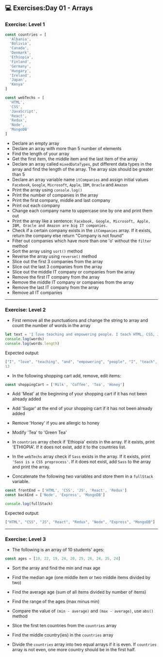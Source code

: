 ## 💻 Exercises:Day 01 - Arrays

### Exercise: Level 1

```js
const countries = [
  'Albania',
  'Bolivia',
  'Canada',
  'Denmark',
  'Ethiopia',
  'Finland',
  'Germany',
  'Hungary',
  'Ireland',
  'Japan',
  'Kenya'
]

const webTechs = [
  'HTML',
  'CSS',
  'JavaScript',
  'React',
  'Redux',
  'Node',
  'MongoDB'
]
```

- Declare an empty array
- Declare an array with more than 5 number of elements
- Find the length of your array
- Get the first item, the middle item and the last item of the array
- Declare an array called `mixedDataTypes`, put different data types in the array and find the length of the array. The array size should be greater than 5
- Declare an array variable name `itCompanies` and assign initial values `Facebook`, `Google`, `Microsoft`, `Apple`, `IBM`, `Oracle` and `Amazon`
- Print the array using `console.log()`
- Print the number of companies in the array
- Print the first company, middle and last company
- Print out each company
- Change each company name to uppercase one by one and print them out
- Print the array like a sentence: `Facebook, Google, Microsoft, Apple, IBM, Oracle and Amazon are big IT companies.`
- Check if a certain company exists in the `itCompanies` array. If it exists, return the company else return "Company is not found"
- Filter out companies which have more than one 'o' without the `filter` method
- Sort the array using `sort()` method
- Reverse the array using `reverse()` method
- Slice out the first 3 companies from the array
- Slice out the last 3 companies from the array
- Slice out the middle IT company or companies from the array
- Remove the first IT company from the array
- Remove the middle IT company or companies from the array
- Remove the last IT company from the array
- Remove all IT companies

---

### Exercise: Level 2

- First remove all the punctuations and change the string to array and count the number of words in the array

```js
let text = 'I love teaching and empowering people. I teach HTML, CSS, JS, React, Python.'
console.log(words)
console.log(words.length)
```

Expected output:
```js
["I", "love", "teaching", "and", "empowering", "people", "I", "teach", "HTML", "CSS", "JS", "React", "Python"]
13
```

- In the following shopping cart add, remove, edit items:

```js
const shoppingCart = ['Milk', 'Coffee', 'Tea', 'Honey']
```

  - Add 'Meat' at the beginning of your shopping cart if it has not been already added
  - Add 'Sugar' at the end of your shopping cart if it has not been already added
  - Remove 'Honey' if you are allergic to honey
  - Modify 'Tea' to 'Green Tea'

- In `countries` array check if 'Ethiopia' exists in the array. If it exists, print 'ETHIOPIA'. If it does not exist, add it to the countries list.

- In the `webTechs` array check if `Sass` exists in the array. If it exists, print `'Sass is a CSS preprocess'`. If it does not exist, add `Sass` to the array and print the array.

- Concatenate the following two variables and store them in a `fullStack` variable.

```js
const frontEnd = ['HTML', 'CSS', 'JS', 'React', 'Redux']
const backEnd = ['Node', 'Express', 'MongoDB']

console.log(fullStack)
```

Expected output:
```js
["HTML", "CSS", "JS", "React", "Redux", "Node", "Express", "MongoDB"]
```

---

### Exercise: Level 3

- The following is an array of 10 students' ages:

```js
const ages = [19, 22, 19, 24, 20, 25, 26, 24, 25, 24]
```

  - Sort the array and find the min and max age
  - Find the median age (one middle item or two middle items divided by two)
  - Find the average age (sum of all items divided by number of items)
  - Find the range of the ages (max minus min)
  - Compare the value of `(min - average)` and `(max - average)`, use `abs()` method

- Slice the first ten countries from the `countries` array
- Find the middle country(ies) in the `countries` array
- Divide the `countries` array into two equal arrays if it is even. If `countries` array is not even, one more country should be in the first half.
